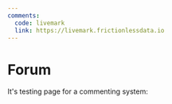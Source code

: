 ```yaml
---
comments:
  code: livemark
  link: https://livemark.frictionlessdata.io
---
```


# Forum

It's testing page for a commenting system:
